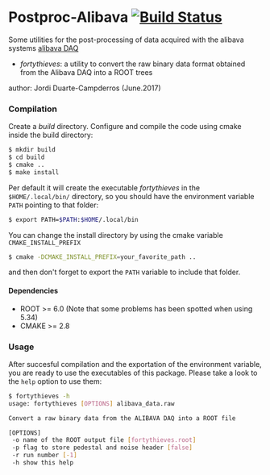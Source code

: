 # Postproc-Alibava   [![Build Status](https://travis-ci.org/duartej/postproc-alibava.svg?branch=master)](https://travis-ci.org/duartej/postproc-alibava)
Some utilities for the post-processing of data acquired with
the alibava systems [alibava DAQ](https://www.alibavasystems.com)

 * *fortythieves*: a utility to convert the raw binary data 
 format obtained from the Alibava DAQ into a ROOT trees

 author: Jordi Duarte-Campderros (June.2017)

### Compilation
Create a *build* directory. Configure and compile the code using
cmake inside the build directory:
```bash
$ mkdir build
$ cd build
$ cmake ..
$ make install
```
Per default it will create the executable *fortythieves* in the
```$HOME/.local/bin/``` directory, so you should have the environment
variable ```PATH``` pointing to that folder:
```bash
$ export PATH=$PATH:$HOME/.local/bin
```
You can change the install directory by using the cmake variable
```CMAKE_INSTALL_PREFIX```
```bash
$ cmake -DCMAKE_INSTALL_PREFIX=your_favorite_path ..
```
and then don't forget to export the ```PATH``` variable to include
that folder.

#### Dependencies
 * ROOT >= 6.0 (Note that some problems has been spotted when using 5.34)
 * CMAKE >= 2.8

### Usage
After succesful compilation and the exportation of the environment
variable, you are ready to use the executables of this package. 
Please take a look to the ```help``` option to use them:
```bash
$ fortythieves -h
usage: fortythieves [OPTIONS] alibava_data.raw

Convert a raw binary data from the ALIBAVA DAQ into a ROOT file

[OPTIONS]
 -o name of the ROOT output file [fortythieves.root]
 -p flag to store pedestal and noise header [false]
 -r run number [-1]
 -h show this help
```   

